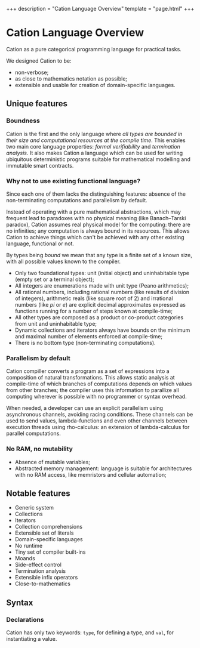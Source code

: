 +++
description = "Cation Language Overview"
template = "page.html"
+++

# Cation Language Overview

Cation as a pure categorical programming language for practical tasks.

We designed Cation to be:
- non-verbose;
- as close to mathematics notation as possible;
- extensible and usable for creation of domain-specific languages.

## Unique features

### Boundness

Cation is the first and the only language where *all types are bounded in their size and computational resources at the
compile time*. This enables two main core language properties: *formal verifiability* and *termination analysis*. It 
also makes Cation a language which can be used for writing ubiquitous deterministic programs suitable for mathematical
modelling and immutable smart contracts.

<aside>
<h3>Why not to use existing functional language?</h3>

<p>Since each one of them lacks the distinguishing features: absence of the non-terminating computations and parallelism
by default.</p>

<p>Instead of operating with a pure mathematical abstractions, which may frequent lead to paradoxes with no physical
meaning (like <a href="https://en.wikipedia.org/wiki/Banach%E2%80%93Tarski_paradox"></a>Banach–Tarski paradox</a>),
Cation assumes real physical model for the computing: there are no infinities; any computation is always bound in its
resources. This allows Cation to achieve things which can't be achieved with any other existing language,
functional or not.</p>
</aside>

By types being *bound* we mean that any type is a finite set of a known size, with all possible values known to the
compiler.

- Only two foundational types: unit (initial object) and uninhabitable type (empty set or a terminal object);
- All integers are enumerations made with unit type (Peano arithmetics);
- All rational numbers, including rational numbers (like results of division of integers),
  arithmetic reals (like square root of 2) and irrational numbers (like *pi* or *e*) are explicit
  decimal approximates expressed as functions running for a number of steps known at compile-time;
- All other types are composed as a product or co-product categories from unit and uninhabitable type;
- Dynamic collections and iterators always have bounds on the minimum and maximal number of elements enforced at
  compile-time;
- There is no bottom type (non-terminating computations).

### Parallelism by default

Cation compiller converts a program as a set of expressions into a composition of natural transformations. This allows
static analysis at compile-time of which branches of computations depends on which values from other branches; the
compiler uses this information to parallize all computing wherever is possible with no programmer or syntax overhead.

When needed, a developer can use an explicit parallelism using asynchronous channels, avoiding racing conditions. These
channels can be used to send values, lambda-functions and even other channels between execution threads using
rho-calculus: an extension of lambda-calculus for parallel computations.

### No RAM, no mutability

- Absence of mutable variables;
- Abstracted memory management: language is suitable for architectures with no RAM access, like memristors and cellular
  automation;

## Notable features

- Generic system
- Collections
- Iterators
- Collection comprehensions
- Extensible set of literals
- Domain-specific languages
- No runtime
- Tiny set of compiler built-ins
- Moands
- Side-effect control
- Termination analysis
- Extensible infix operators
- Close-to-mathematics

## Syntax

### Declarations

Cation has only two keywords: `type`, for defining a type, and `val`, for instantiating a value.
